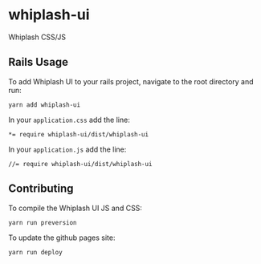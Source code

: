 # whiplash-ui
Whiplash CSS/JS

## Rails Usage

To add Whiplash UI to your rails project, navigate to the root directory and run:
```
yarn add whiplash-ui
```

In your `application.css` add the line:

```
*= require whiplash-ui/dist/whiplash-ui
```

In your `application.js` add the line:

```
//= require whiplash-ui/dist/whiplash-ui
```


## Contributing

To compile the Whiplash UI JS and CSS:
```
yarn run preversion
```

To update the github pages site:
```
yarn run deploy
```

